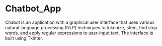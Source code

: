 # Chatbot_App
Chabot is an application with a graphical user interface that uses various natural language processing (NLP) techniques to tokenize, stem, find stop words, and apply regular expressions to user-input text. The interface is built using Tkinter.
